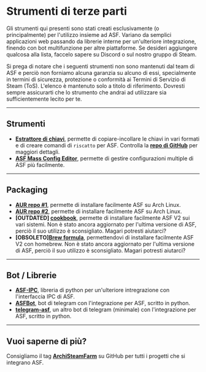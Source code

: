 # Strumenti di terze parti

Gli strumenti qui presenti sono stati creati esclusivamente (o principalmente) per l'utilizzo insieme ad ASF. Variano da semplici applicazioni web passando da librerie interne per un'ulteriore integrazione, finendo con bot multifunzione per altre piattaforme. Se desideri aggiungere qualcosa alla lista, faccelo sapere su Discord o sul nostro gruppo di Steam.

Si prega di notare che i seguenti strumenti non sono mantenuti dal team di ASF e perciò non forniamo alcuna garanzia su alcuno di essi, specialmente in termini di sicurezza, protezione o conformità ai Termini di Servizio di Steam (ToS). L'elenco è mantenuto solo a titolo di riferimento. Dovresti sempre assicurarti che lo strumento che andrai ad utilizzare sia sufficientemente lecito per te.

* * *

## Strumenti

- **[Estrattore di chiavi](https://ske.pixv.io)**, permette di copiare-incollare le chiavi in vari formati e di creare comandi di `riscatto` per ASF. Controlla la **[repo di GitHub](https://github.com/PixvIO/SKE)** per maggiori dettagli.
- **[ASF Mass Config Editor](https://github.com/genesix-eu/ASF_MCE)**, permette di gestire configurazioni multiple di ASF più facilmente.

* * *

## Packaging

- **[AUR repo #1](https://aur.archlinux.org/packages/asf)**, permette di installare facilmente ASF su Arch Linux.
- **[AUR repo #2](https://aur.archlinux.org/packages/archisteamfarm-bin)**, permette di installare facilmente ASF su Arch Linux.
- **[OUTDATED] [cookbook](https://supermarket.chef.io/cookbooks/asf)**, permette di installare facilmente ASF V2 sui vari sistemi. Non è stato ancora aggiornato per l'ultima versione di ASF, perciò il suo utilizzo è sconsigliato. Magari potresti aiutarci?
- **[OBSOLETO][Brew formula](http://brewformulas.org/ArchiSteamFarm)**, permettendovi di installare facilmente ASF V2 con homebrew. Non è stato ancora aggiornato per l'ultima versione di ASF, perciò il suo utilizzo è sconsigliato. Magari potresti aiutarci?

* * *

## Bot / Librerie

- **[ASF-IPC](https://github.com/deluxghost/ASF_IPC)**, libreria di python per un'ulteriore intregrazione con l'interfaccia IPC di ASF.
- **[ASFBot](https://github.com/dmcallejo/ASFBot)**, bot di telegram con l'integrazione per ASF, scritto in python.
- **[telegram-asf](https://github.com/deluxghost/telegram-asf)**, un altro bot di telegram (minimale) con l'integrazione per ASF, scritto in python.

* * *

## Vuoi saperne di più?

Consigliamo il tag **[ArchiSteamFarm](https://github.com/topics/archisteamfarm)** su GitHub per tutti i progetti che si integrano ASF.